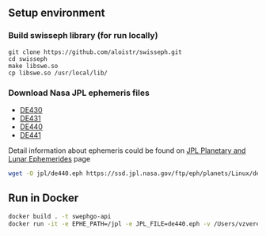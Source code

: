 
## Setup environment

### Build swisseph library (for run locally)
```
git clone https://github.com/aloistr/swisseph.git
cd swisseph
make libswe.so
cp libswe.so /usr/local/lib/
```

### Download Nasa JPL ephemeris files
- [DE430](https://ssd.jpl.nasa.gov/ftp/eph/planets/Linux/de430/)
- [DE431](https://ssd.jpl.nasa.gov/ftp/eph/planets/Linux/de431/)
- [DE440](https://ssd.jpl.nasa.gov/ftp/eph/planets/Linux/de440/)
- [DE441](https://ssd.jpl.nasa.gov/ftp/eph/planets/Linux/de441/)

Detail information about ephemeris could be found on [JPL Planetary and Lunar Ephemerides](https://ssd.jpl.nasa.gov/planets/eph_export.html) page

```sh
wget -O jpl/de440.eph https://ssd.jpl.nasa.gov/ftp/eph/planets/Linux/de440/linux_p1550p2650.440
```

## Run in Docker

```sh
docker build . -t swephgo-api 
docker run -it -e EPHE_PATH=/jpl -e JPL_FILE=de440.eph -v /Users/vzverev/nenadev/nena-dev/swephgo-api/jpl/de440.eph:/jpl/de440.eph -p 127.0.0.1:3000:3000 --rm swephgo-api /app

```